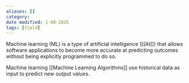 ```yaml
---
aliases: []
category: 
date modified: 1-08-2025
tags: [field]
---
```

Machine learning (ML) is a type of artificial intelligence ([[AI]]) that allows software applications to become more accurate at predicting outcomes without being explicitly programmed to do so. 

Machine learning [[Machine Learning Algorithms]] use historical data as input to predict new output values.



















